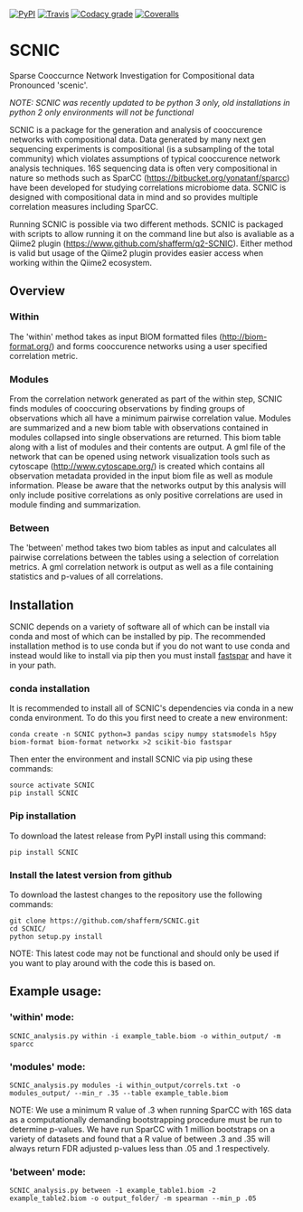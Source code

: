 [![PyPI](https://img.shields.io/pypi/v/SCNIC.svg)](https://pypi.python.org/pypi/SCNIC/0.5) [![Travis](https://img.shields.io/travis/shafferm/SCNIC.svg)](https://travis-ci.org/shafferm/SCNIC) [![Codacy grade](https://img.shields.io/codacy/grade/44d7474307bf4c62a271a9264c0c213a.svg)](https://www.codacy.com/app/shafferm/SCNIC/dashboard) [![Coveralls](https://img.shields.io/coveralls/shafferm/SCNIC.svg)](https://coveralls.io/github/shafferm/SCNIC)

# SCNIC
Sparse Cooccurnce Network Investigation for Compositional data
Pronounced 'scenic'.

*NOTE: SCNIC was recently updated to be python 3 only, old installations in python 2 only environments will not be
functional*

SCNIC is a package for the generation and analysis of cooccurence networks with compositional data. Data generated by
many next gen sequencing experiments is compositional (is a subsampling of the total community) which violates
assumptions of typical cooccurence network analysis techniques. 16S sequencing data is often very compositional in
nature so methods such as SparCC (https://bitbucket.org/yonatanf/sparcc) have been developed for studying correlations
microbiome data. SCNIC is designed with compositional data in mind and so provides multiple correlation measures
including SparCC.

Running SCNIC is possible via two different methods. SCNIC is packaged with scripts to allow running it on the command
line but also is avaliable as a Qiime2 plugin (https://www.github.com/shafferm/q2-SCNIC). Either method is valid but
usage of the Qiime2 plugin provides easier access when working within the Qiime2 ecosystem.

## Overview
### Within
The 'within' method takes as input BIOM formatted files (http://biom-format.org/) and forms cooccurence networks using a
 user specified correlation metric.

### Modules
From the correlation network generated as part of the within step, SCNIC  finds modules of cooccuring observations
by finding groups of observations which all have a minimum pairwise correlation value. Modules are summarized and a new
biom table with observations contained in modules collapsed into single observations are returned. This biom table along
with a list of modules and their contents are output.  A gml file of the network that can be opened using network
visualization tools such as cytoscape (http://www.cytoscape.org/) is created which contains all observation metadata
provided in the input biom file as well as module information. Please be aware that the networks output by this analysis
will only include positive correlations as only positive correlations are used in module finding and summarization.

### Between
The 'between' method takes two biom tables as input and calculates all pairwise correlations between the tables using a
selection of correlation metrics. A gml correlation network is output as well as a file containing statistics and
p-values of all correlations.

## Installation
SCNIC depends on a variety of software all of which can be install via conda and most of which can be installed by pip. The recommended installation method is to use conda but if you do not want to use conda and instead would like to install via pip then you must install [fastspar](https://github.com/scwatts/fastspar) and have it in your path.

### conda installation
It is recommended to install all of SCNIC's dependencies via conda in a new conda environment. To do this you first need to create a new environment:

```
conda create -n SCNIC python=3 pandas scipy numpy statsmodels h5py biom-format biom-format networkx >2 scikit-bio fastspar
```

Then enter the environment and install SCNIC via pip using these commands:
```
source activate SCNIC
pip install SCNIC
```

### Pip installation
To download the latest release from PyPI install using this command:
```
pip install SCNIC
```

### Install the latest version from github
To download the lastest changes to the repository use the following commands:
```
git clone https://github.com/shafferm/SCNIC.git
cd SCNIC/
python setup.py install
```
NOTE: This latest code may not be functional and should only be used if you want to play around with the code this is
based on.

## Example usage:

### 'within' mode:
```
SCNIC_analysis.py within -i example_table.biom -o within_output/ -m sparcc
```

### 'modules' mode:
```
SCNIC_analysis.py modules -i within_output/correls.txt -o modules_output/ --min_r .35 --table example_table.biom
```
NOTE: We use a minimum R value of .3 when running SparCC with 16S data as a computationally demanding bootstrapping
procedure must be run to determine p-values. We have run SparCC with 1 million bootstraps on a variety of datasets and
found that a R value of between .3 and .35 will always return FDR adjusted p-values less than .05 and .1 respectively.

### 'between' mode:
```
SCNIC_analysis.py between -1 example_table1.biom -2 example_table2.biom -o output_folder/ -m spearman --min_p .05
```
